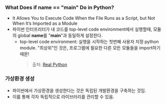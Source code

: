 ### What Does if **name** == "**main**" Do in Python?

- It Allows You to Execute Code When the File Runs as a Script, but Not When It’s Imported as a Module
- 파이썬 인터프리터가 내 코드를 top-level code environment에서 실행할때, 모듈의 global **name**를 "**main**"과 동일하게 설정한다.
  - top-level code environment: 실행을 시작하는 첫번째 사용자 지정 python module. "최상위"인 것은, 프로그램에 필요한 다른 모든 모듈들을 import하기 때문!
    > 출처: [Real Python](https://realpython.com/if-name-main-python/)

### 가상환경 생성

- 파이썬에서 가상환경을 생성한다는 것은 독립된 개발환경을 구축하는 것임.
- 이를 통해 각자 독립적으로 라이브러리를 관리할 수 있음.
